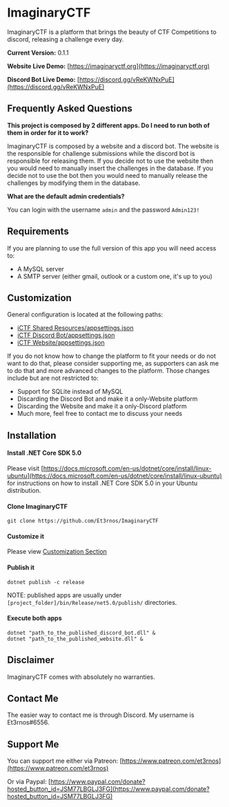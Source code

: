 # ImaginaryCTF

ImaginaryCTF is a platform that brings the beauty of CTF Competitions to discord, releasing a challenge every day.

**Current Version:** 0.1.1

**Website Live Demo:** [https://imaginaryctf.org](https://imaginaryctf.org)

**Discord Bot Live Demo:** [https://discord.gg/vReKWNxPuE](https://discord.gg/vReKWNxPuE)

## Frequently Asked Questions

**This project is composed by 2 different apps. Do I need to run both of them in order for it to work?**

ImaginaryCTF is composed by a website and a discord bot. The website is the responsible for challenge submissions while the discord bot is responsible for releasing them.
If you decide not to use the website then you would need to manually insert the challenges in the database. If you decide not to use the bot then you would need to manually release the challenges by modifying them in the database.

**What are the default admin credentials?**

You can login with the username `admin` and the password `Admin123!`

## Requirements

If you are planning to use the full version of this app you will need access to:

- A MySQL server
- A SMTP server (either gmail, outlook or a custom one, it's up to you)

## Customization

General configuration is located at the following paths:

- [iCTF Shared Resources/appsettings.json](iCTF%20Shared%20Resources/appsettings.json)
- [iCTF Discord Bot/appsettings.json](iCTF%20Discord%20Bot/appsettings.json)
- [iCTF Website/appsettings.json](iCTF%20Website/appsettings.json)

If you do not know how to change the platform to fit your needs or do not want to do that, please consider supporting me, as supporters can ask me to do that and more advanced changes to the platform. Those changes include but are not restricted to:

- Support for SQLite instead of MySQL 
- Discarding the Discord Bot and make it a only-Website platform
- Discarding the Website and make it a only-Discord platform
- Much more, feel free to contact me to discuss your needs

## Installation

#### Install .NET Core SDK 5.0

Please visit [https://docs.microsoft.com/en-us/dotnet/core/install/linux-ubuntu](https://docs.microsoft.com/en-us/dotnet/core/install/linux-ubuntu) for instructions on how to install .NET Core SDK 5.0 in your Ubuntu distribution.

#### Clone ImaginaryCTF

```
git clone https://github.com/Et3rnos/ImaginaryCTF
```

#### Customize it

Please view [Customization Section](#Customization)

#### Publish it

```
dotnet publish -c release
```

NOTE: published apps are usually under `[project_folder]/bin/Release/net5.0/publish/` directories.

#### Execute both apps

```
dotnet "path_to_the_published_discord_bot.dll" &
dotnet "path_to_the_published_website.dll" &
```

## Disclaimer

ImaginaryCTF comes with absolutely no warranties.

## Contact Me

The easier way to contact me is through Discord. My username is Et3rnos#6556.

## Support Me

You can support me either via Patreon: [https://www.patreon.com/et3rnos](https://www.patreon.com/et3rnos)

Or via Paypal: [https://www.paypal.com/donate?hosted_button_id=JSM77LBGLJ3FG](https://www.paypal.com/donate?hosted_button_id=JSM77LBGLJ3FG)
